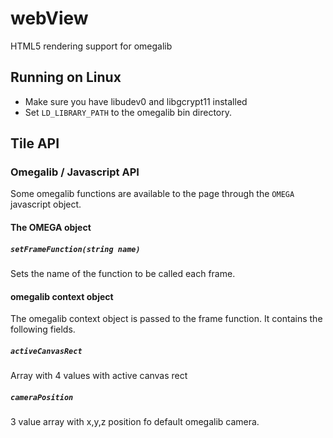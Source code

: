 webView
=======

HTML5 rendering support for omegalib

## Running on Linux ##
- Make sure you have libudev0 and libgcrypt11 installed
- Set `LD_LIBRARY_PATH` to the omegalib bin directory.


## Tile API ##

### Omegalib / Javascript API ###
Some omegalib functions are available to the page through the `OMEGA` javascript
object.

#### The OMEGA object ####

##### `setFrameFunction(string name)` #####
Sets the name of the function to be called each frame.

#### omegalib context object ####
The omegalib context object is passed to the frame function. It contains the 
following fields.

##### `activeCanvasRect` #####
Array with 4 values with active canvas rect

##### `cameraPosition` #####
3 value array with x,y,z position fo default omegalib camera.

